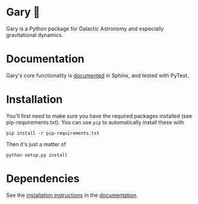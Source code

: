 Gary :man:
==========

Gary is a Python package for Galactic Astronomy and especially gravitational
dynamics.

Documentation
=============
Gary's core functionality is [documented](http://adrian.pw/gary/) in Sphinx, and tested with PyTest.

Installation
============

You'll first need to make sure you have the required packages installed (see
pip-requirements.txt). You can use `pip` to automatically install these with

    pip install -r pip-requirements.txt

Then it's just a matter of

    python setup.py install

Dependencies
============
See the [installation instructions](http://adrian.pw/gary/install.html) in the [documentation](http://adrian.pw/gary/).
